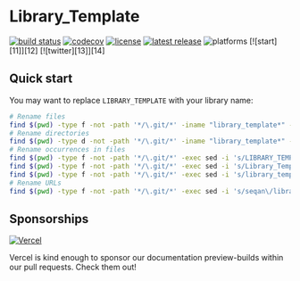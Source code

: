 # Library_Template

[![build status][1]][2]
[![codecov][3]][4]
[![license][5]][6]
[![latest release][7]][8]
![platforms][9]
[![start][11]][12]
[![twitter][13]][14]

<!--
    Above uses reference-style links with numbers.
    See also https://github.com/adam-p/markdown-here/wiki/Markdown-Cheatsheet#links.

    For example, `[![build status][1]][2]` evaluates to the following:
        `[link_text][2]`
        `[2]` is a reference to a link, i.e. `[link_text](https://...)`

        `[link_text]` = `[![build status][1]]`
        `[1]` is once again a reference to a link - this time an image, i.e. `[![build status](https://...)]
        `![build status]` is the text that should be displayed if the linked resource (`[1]`) is not available

    `[![build status][1]][2]` hence means:
    Show the picture linked under `[1]`. In case it cannot be displayed, show the text "build status" instead.
    The picture, or alternative text, should link to `[2]`.
-->

[1]: https://img.shields.io/github/actions/workflow/status/seqan/library-template/ci_linux.yml?branch=main&style=flat&logo=github&label=CI "Open GitHub actions page"
[2]: https://github.com/seqan/library-template/actions?query=branch%3Amain
[3]: https://codecov.io/gh/seqan/library-template/branch/main/graph/badge.svg?token=BH1FQiBBle "Open Codecov page"
[4]: https://codecov.io/gh/seqan/library-template
[5]: https://img.shields.io/badge/license-BSD-green.svg "Open Copyright page"
[6]: https://github.com/seqan/library-template/blob/main/LICENSE.md
[7]: https://img.shields.io/github/release/seqan/library-template.svg "Get the latest release"
[8]: https://github.com/seqan/library-template/releases/latest
[9]: https://img.shields.io/badge/platform-linux%20%7C%20bsd%20%7C%20osx-informational.svg

## Quick start

You may want to replace `LIBRARY_TEMPLATE` with your library name:

```bash
# Rename files
find $(pwd) -type f -not -path '*/\.git/*' -iname "library_template*" -exec bash -c 'mv $1 ${1/library_template/<your_lib>}' bash {} \;
# Rename directories
find $(pwd) -type d -not -path '*/\.git/*' -iname "library_template*" -exec bash -c 'mv $1 ${1/library_template/<your_lib>}' bash {} \;
# Rename occurrences in files
find $(pwd) -type f -not -path '*/\.git/*' -exec sed -i 's/LIBRARY_TEMPLATE/<YOUR_LIB>/g' {} \;
find $(pwd) -type f -not -path '*/\.git/*' -exec sed -i 's/Library_Template/<Your_Lib>/g' {} \;
find $(pwd) -type f -not -path '*/\.git/*' -exec sed -i 's/library_template/<your_lib>/g' {} \;
# Rename URLs
find $(pwd) -type f -not -path '*/\.git/*' -exec sed -i 's/seqan\/library-template/<repo_owner>\/<repo_name>/g' {} \;
```

## Sponsorships

[![Vercel](https://raw.githubusercontent.com/seqan/library-template/main/test/documentation/.vercel/powered-by-vercel.svg)](https://vercel.com/?utm_source=seqan&utm_campaign=oss)

Vercel is kind enough to sponsor our documentation preview-builds within our pull requests. Check them out!
